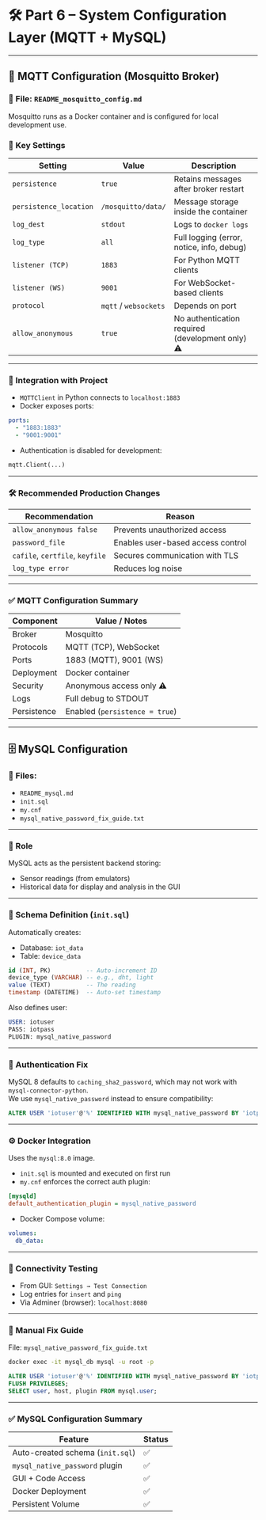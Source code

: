 # 🛠️ Part 6 – System Configuration Layer (MQTT + MySQL)

---

## 🐝 MQTT Configuration (Mosquitto Broker)

### 📄 File: `README_mosquitto_config.md`

Mosquitto runs as a Docker container and is configured for local development use.

### 🧰 Key Settings

| Setting              | Value        | Description |
|----------------------|--------------|-------------|
| `persistence`        | `true`       | Retains messages after broker restart |
| `persistence_location` | `/mosquitto/data/` | Message storage inside the container |
| `log_dest`           | `stdout`     | Logs to `docker logs` |
| `log_type`           | `all`        | Full logging (error, notice, info, debug) |
| `listener (TCP)`     | `1883`       | For Python MQTT clients |
| `listener (WS)`      | `9001`       | For WebSocket-based clients |
| `protocol`           | `mqtt` / `websockets` | Depends on port |
| `allow_anonymous`    | `true`       | No authentication required (development only) ⚠️ |

---

### 📶 Integration with Project

- `MQTTClient` in Python connects to `localhost:1883`
- Docker exposes ports:
```yaml
ports:
  - "1883:1883"
  - "9001:9001"
```
- Authentication is disabled for development:
```python
mqtt.Client(...)
```

---

### 🛠️ Recommended Production Changes

| Recommendation              | Reason |
|-----------------------------|--------|
| `allow_anonymous false`     | Prevents unauthorized access |
| `password_file`             | Enables user-based access control |
| `cafile`, `certfile`, `keyfile` | Secures communication with TLS |
| `log_type error`            | Reduces log noise |

---

### ✅ MQTT Configuration Summary

| Component    | Value / Notes                     |
|--------------|-----------------------------------|
| Broker       | Mosquitto                         |
| Protocols    | MQTT (TCP), WebSocket             |
| Ports        | 1883 (MQTT), 9001 (WS)            |
| Deployment   | Docker container                  |
| Security     | Anonymous access only ⚠️          |
| Logs         | Full debug to STDOUT              |
| Persistence  | Enabled (`persistence = true`)    |

---

## 🗄️ MySQL Configuration

### 📄 Files:
- `README_mysql.md`
- `init.sql`
- `my.cnf`
- `mysql_native_password_fix_guide.txt`

---

### 🧩 Role

MySQL acts as the persistent backend storing:
- Sensor readings (from emulators)
- Historical data for display and analysis in the GUI

---

### 🧰 Schema Definition (`init.sql`)

Automatically creates:
- Database: `iot_data`
- Table: `device_data`
```sql
id (INT, PK)          -- Auto-increment ID
device_type (VARCHAR) -- e.g., dht, light
value (TEXT)          -- The reading
timestamp (DATETIME)  -- Auto-set timestamp
```

Also defines user:
```sql
USER: iotuser
PASS: iotpass
PLUGIN: mysql_native_password
```

---

### 🔐 Authentication Fix

MySQL 8 defaults to `caching_sha2_password`, which may not work with `mysql-connector-python`.  
We use `mysql_native_password` instead to ensure compatibility:
```sql
ALTER USER 'iotuser'@'%' IDENTIFIED WITH mysql_native_password BY 'iotpass';
```

---

### ⚙️ Docker Integration

Uses the `mysql:8.0` image.  
- `init.sql` is mounted and executed on first run
- `my.cnf` enforces the correct auth plugin:
```ini
[mysqld]
default_authentication_plugin = mysql_native_password
```
- Docker Compose volume:
```yaml
volumes:
  db_data:
```

---

### 🧪 Connectivity Testing

- From GUI: `Settings → Test Connection`
- Log entries for `insert` and `ping`
- Via Adminer (browser): `localhost:8080`

---

### 🧰 Manual Fix Guide

File: `mysql_native_password_fix_guide.txt`  
```bash
docker exec -it mysql_db mysql -u root -p
```
```sql
ALTER USER 'iotuser'@'%' IDENTIFIED WITH mysql_native_password BY 'iotpass';
FLUSH PRIVILEGES;
SELECT user, host, plugin FROM mysql.user;
```

---

### ✅ MySQL Configuration Summary

| Feature                         | Status |
|----------------------------------|--------|
| Auto-created schema (`init.sql`) | ✅     |
| `mysql_native_password` plugin   | ✅     |
| GUI + Code Access                | ✅     |
| Docker Deployment                | ✅     |
| Persistent Volume                | ✅     |